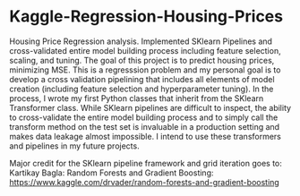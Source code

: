 # Kaggle-Regression-Housing-Prices
Housing Price Regression analysis. Implemented SKlearn Pipelines and cross-validated entire model building process including feature selection,  scaling, and tuning.
The goal of this project is to predict housing prices, minimizing MSE. This is a regresssion problem and my personal goal is to develop a cross validation pipelining that includes all elements of model creation (including feature selection and hyperparameter tuning).
In the process, I wrote my first Python classes that inherit from the SKlearn Transformer class. While SKlearn pipelines are difficult to inspect, the ability to cross-validate the entire model building process and to simply call the transform method on the test set is invaluable in a production setting and makes data leakage almost impossible. I intend to use these transformers and pipelines in my future projects.

Major credit for the SKlearn pipeline framework and grid iteration goes to: Kartikay Bagla: Random Forests and Gradient Boosting: https://www.kaggle.com/drvader/random-forests-and-gradient-boosting
